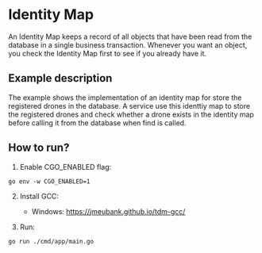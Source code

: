 # Identity Map

An Identity Map keeps a record of all objects that have been read from the database in a single business transaction. Whenever you want an object, you check the Identity Map first to see if you already have it.

## Example description

The example shows the implementation of an identity map for store the registered drones in the database. A service use this identtiy map to store the registered drones and check whether a drone exists in the identity map before calling it from the database when find is called.

## How to run?

1. Enable CGO_ENABLED flag:

```
go env -w CGO_ENABLED=1
```

2. Install GCC:

   - Windows: https://jmeubank.github.io/tdm-gcc/

3. Run:

```
go run ./cmd/app/main.go
```
